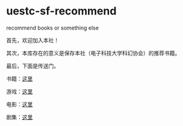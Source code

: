 # uestc-sf-recommend

recommend books or something else

首先，欢迎加入本社！

其次，本库存在的意义是保存本社（电子科技大学科幻协会）的推荐书籍。

最后，下面是传送门。

书籍：[这里](./documents/books.md)

游戏：[这里](./documents/games.md)

电影：[这里](./documents/films.md)

剧集：[这里](./documents/series.md)